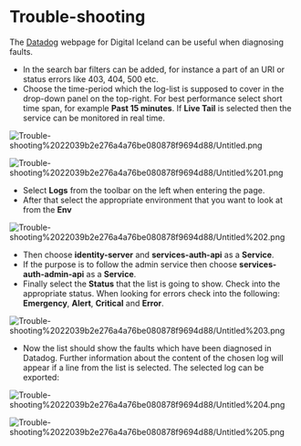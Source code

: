# Trouble-shooting

The [Datadog](https://app.datadoghq.eu/) webpage for Digital Iceland can be useful when diagnosing faults.

- In the search bar filters can be added, for instance a part of an URI or status errors like 403, 404, 500 etc.
- Choose the time-period which the log-list is supposed to cover in the drop-down panel on the top-right. For best performance select short time span, for example **Past 15 minutes**. If **Live Tail** is selected then the service can be monitored in real time.

![Trouble-shooting%2022039b2e276a4a76be080878f9694d88/Untitled.png](Trouble-shooting%2022039b2e276a4a76be080878f9694d88/Untitled.png)

![Trouble-shooting%2022039b2e276a4a76be080878f9694d88/Untitled%201.png](Trouble-shooting%2022039b2e276a4a76be080878f9694d88/Untitled%201.png)

- Select **Logs** from the toolbar on the left when entering the page.
- After that select the appropriate environment that you want to look at from the **Env**

![Trouble-shooting%2022039b2e276a4a76be080878f9694d88/Untitled%202.png](Trouble-shooting%2022039b2e276a4a76be080878f9694d88/Untitled%202.png)

- Then choose **identity-server** and **services-auth-api** as a **Service**.
- If the purpose is to follow the admin service then choose **services-auth-admin-api** as a **Service**.
- Finally select the **Status** that the list is going to show. Check into the appropriate status. When looking for errors check into the following: **Emergency**, **Alert**, **Critical** and **Error**.

![Trouble-shooting%2022039b2e276a4a76be080878f9694d88/Untitled%203.png](Trouble-shooting%2022039b2e276a4a76be080878f9694d88/Untitled%203.png)

- Now the list should show the faults which have been diagnosed in Datadog. Further information about the content of the chosen log will appear if a line from the list is selected. The selected log can be exported:

![Trouble-shooting%2022039b2e276a4a76be080878f9694d88/Untitled%204.png](Trouble-shooting%2022039b2e276a4a76be080878f9694d88/Untitled%204.png)

![Trouble-shooting%2022039b2e276a4a76be080878f9694d88/Untitled%205.png](Trouble-shooting%2022039b2e276a4a76be080878f9694d88/Untitled%205.png)